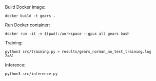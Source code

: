 Build Docker image:
```shell
docker build -t gears .
```

Run Docker container:
```shell
docker run -it -v $(pwd):/workspace --gpus all gears bash
```

Training:
```shell
python3 src/training.py > results/gears_norman_no_test_training.log 2>&1
```

Inference:
```shell
python3 src/inference.py
```
